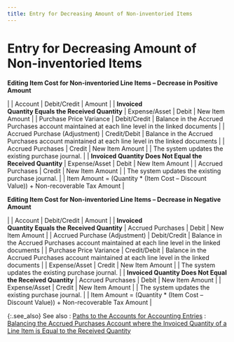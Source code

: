 ```yaml
---
title: Entry for Decreasing Amount of Non-inventoried Items
---
```


# Entry for Decreasing Amount of Non-inventoried Items


**Editing Item Cost for Non-inventoried Line  Items – Decrease in Positive Amount**


|  | Account | Debit/Credit | Amount |
| ****Invoiced <br/> Quantity Equals the Received Quantity**** | Expense/Asset | Debit | New Item Amount |
| Purchase Price Variance | Debit/Credit | Balance in the Accrued Purchases account maintained at each line level  in the linked documents |
| Accrued Purchase (Adjustment) | Credit/Debit | Balance in the Accrued Purchases account maintained at each line level  in the linked documents |
| Accrued Purchases | Credit | New Item Amount |
| The system updates the existing purchase journal. |
| **Invoiced Quantity Does Not Equal the Received  Quantity** | Expense/Asset | Debit | New Item Amount |
| Accrued Purchases | Credit | New Item Amount |
| The system updates the existing purchase journal. |
| Item Amount = (Quantity \* (Item Cost –  Discount Value)) + Non-recoverable Tax Amount |



**Editing Item Cost for Non-inventoried Line  Items – Decrease in Negative Amount**


|  | Account | Debit/Credit | Amount |
| ****Invoiced <br/> Quantity Equals the Received Quantity**** | Accrued Purchases | Debit | New Item Amount |
| Accrued Purchase (Adjustment) | Debit/Credit | Balance in the Accrued Purchases account maintained at each line level  in the linked documents |
| Purchase Price Variance | Credit/Debit | Balance in the Accrued Purchases account maintained at each line level  in the linked documents |
| Expense/Asset | Credit | New Item Amount |
| The system updates the existing purchase journal. |
| **Invoiced Quantity Does Not Equal the Received  Quantity** | Accrued Purchases | Debit | New Item Amount |
| Expense/Asset | Credit | New Item Amount |
| The system updates the existing purchase journal. |
| Item Amount = (Quantity \* (Item Cost –  Discount Value)) + Non-recoverable Tax Amount |



{:.see_also}
See also
: [Paths  to the Accounts for Accounting Entries]({{site.pp_baseurl}}/misc/paths_to_the_accounts_for_accounting_entries_pur.html)
: [Balancing  the Accrued Purchases Account where the Invoiced Quantity of a Line Item  is Equal to the Received Quantity]({{site.pp_baseurl}}/purc-proc/pis/create-pi/create-new-pi/balancing_the_acp_account_where_inv_qty_equals_rec_qty_pur.html)
